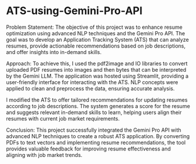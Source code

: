 # ATS-using-Gemini-Pro-API

Problem Statement:
The objective of this project was to enhance resume optimization using advanced NLP techniques and the Gemini Pro API. The goal was to develop an Application Tracking System (ATS) that can analyze resumes, provide actionable recommendations based on job descriptions, and offer insights into in-demand skills.

Approach:
To achieve this, I used the pdf2image and IO libraries to convert uploaded PDF resumes into images and then bytes that can be interpreted by the Gemini LLM. The application was hosted using Streamlit, providing a user-friendly interface for interacting with the ATS. NLP concepts were applied to clean and preprocess the data, ensuring accurate analysis.

I modified the ATS to offer tailored recommendations for updating resumes according to job descriptions. The system generates a score for the resume and suggests relevant in-demand skills to learn, helping users align their resumes with current job market requirements.

Conclusion:
This project successfully integrated the Gemini Pro API with advanced NLP techniques to create a robust ATS application. By converting PDFs to text vectors and implementing resume recommendations, the tool provides valuable feedback for improving resume effectiveness and aligning with job market trends.
